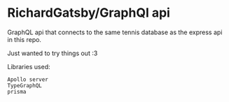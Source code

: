 # RichardGatsby/GraphQl api

GraphQL api that connects to the same tennis database as the express api in this repo.

Just wanted to try things out :3

Libraries used:

    Apollo server
    TypeGraphQL
    prisma

